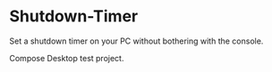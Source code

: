 # Shutdown-Timer
Set a shutdown timer on your PC without bothering with the console.

Compose Desktop test project.

